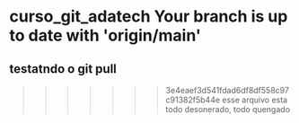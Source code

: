 # curso_git_adatech Your branch is up to date with 'origin/main'
## testatndo o git pull
>>>>>>> 3e4eaef3d541fdad6df8df558c97c91382f5b44e
esse arquivo esta todo desonerado, todo quengado
